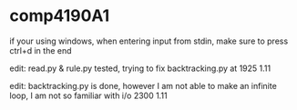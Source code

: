 # comp4190A1
if your using windows, when entering input from stdin, make sure to press ctrl+d in the end

edit: read.py & rule.py tested, trying to fix backtracking.py  at 1925 1.11

edit: backtracking.py is done, however I am not able to make an infinite loop, I am not so familiar with i/o 2300 1.11




